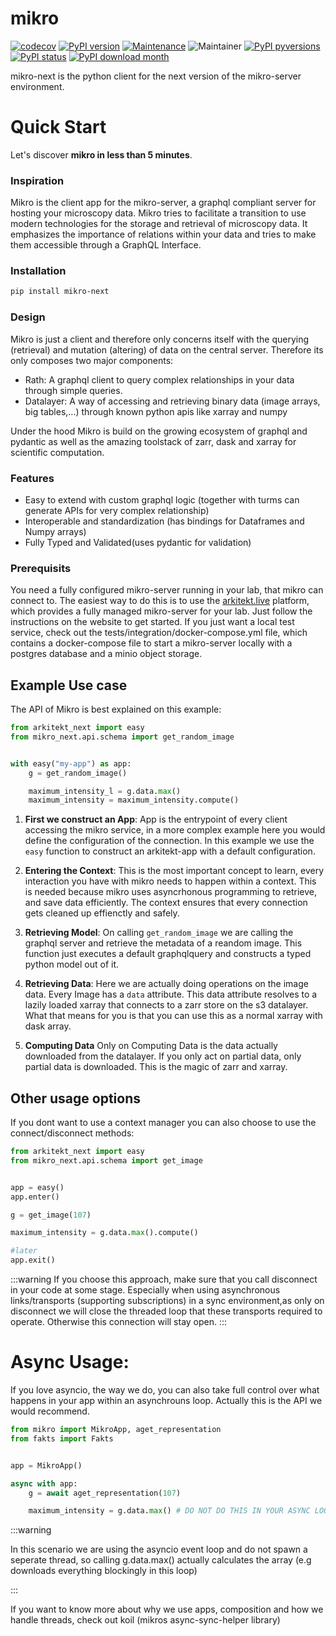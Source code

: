 # mikro

[![codecov](https://codecov.io/gh/arkitektio/mikro-next/graph/badge.svg?token=PRoouTwAGx)](https://codecov.io/gh/arkitektio/mikro-next)
[![PyPI version](https://badge.fury.io/py/mikro-next.svg)](https://pypi.org/project/mikro-next/)
[![Maintenance](https://img.shields.io/badge/Maintained%3F-yes-green.svg)](https://pypi.org/project/mikro-next/)
![Maintainer](https://img.shields.io/badge/maintainer-jhnnsrs-blue)
[![PyPI pyversions](https://img.shields.io/pypi/pyversions/mikro-next.svg)](https://pypi.python.org/pypi/mikro-next/)
[![PyPI status](https://img.shields.io/pypi/status/mikro-next.svg)](https://pypi.python.org/pypi/mikro-next/)
[![PyPI download month](https://img.shields.io/pypi/dm/mikro-next.svg)](https://pypi.python.org/pypi/mikro-next/)

mikro-next is the python client for the next version of the mikro-server environment.


# Quick Start

Let's discover **mikro in less than 5 minutes**.


### Inspiration

Mikro is the client app for the mikro-server, a graphql compliant server for hosting your microscopy data. Mikro tries to
facilitate a transition to use modern technologies for the storage and retrieval of microscopy data. It emphasizes the importance
of relations within your data and tries to make them accessible through a GraphQL Interface.

### Installation

```bash
pip install mikro-next
```

### Design

Mikro is just a client and therefore only concerns itself with the querying (retrieval) and mutation (altering) of data on
the central server. Therefore its only composes two major components:

- Rath: A graphql client to query complex relationships in your data through simple queries.
- Datalayer: A way of accessing and retrieving binary data (image arrays, big tables,...) through known python apis like xarray and numpy

Under the hood Mikro is build on the growing ecosystem of graphql and pydantic as well as the amazing toolstack
of zarr, dask and xarray for scientific computation.

### Features

- Easy to extend with custom graphql logic (together with turms can generate APIs for very complex relationship)
- Interoperable and standardization (has bindings for Dataframes and Numpy arrays)
- Fully Typed and Validated(uses pydantic for validation)

### Prerequisits

You need a fully configured mikro-server running in your lab, that mikro can connect to. The easiest way to do this is to
use the [arkitekt.live](https://arkitekt.live) platform, which provides a fully managed mikro-server for your lab. Just
follow the instructions on the website to get started. If you just want a local test service, check out the 
tests/integration/docker-compose.yml file, which contains a docker-compose file to start a mikro-server
locally with a postgres database and a minio object storage.

## Example Use case

The API of Mikro is best explained on this example:

```python
from arkitekt_next import easy
from mikro_next.api.schema import get_random_image


with easy("my-app") as app:
    g = get_random_image()

    maximum_intensity_l = g.data.max()
    maximum_intensity = maximum_intensity.compute()
```

1. **First we construct an App**:
   App is the entrypoint of every client accessing the mikro service,
   in a more complex example here you would define the configuration of
   the connection. In this example we use the `easy` function to
   construct an arkitekt-app with a default configuration. 

2. **Entering the Context**:
   This is the most important concept to learn, every interaction you have with
   mikro needs to happen within a context. This is needed because mikro uses
   asyncrhonous programming to retrieve, and save data efficiently. The context
   ensures that every connection gets cleaned up effienctly and safely.

3. **Retrieving Model**:
   On calling `get_random_image` we are calling the graphql server and retrieve
   the metadata of a reandom image. This function just
   executes a default graphqlquery and constructs a typed python model out of it.

4. **Retrieving Data**:
   Here we are actually doing operations on the image data. Every Image
   has a `data` attribute. This data attribute resolves to a lazily loaded
   xarray that connects to a zarr store on the s3 datalayer. What that means for you
   is that you can use this as a normal xarray with dask array.

5. **Computing Data**
   Only on Computing Data is the data actually downloaded from the datalayer. If you
   only act on partial data, only partial data is downloaded. This is the magic of
   zarr and xarray.

## Other usage options

If you dont want to use a context manager you can also choose to
use the connect/disconnect methods:

```python
from arkitekt_next import easy 
from mikro_next.api.schema import get_image


app = easy()
app.enter()

g = get_image(107)

maximum_intensity = g.data.max().compute()

#later
app.exit()


```
:::warning
If you choose this approach, make sure that you call disconnect in your code at some
stage. Especially when using asynchronous links/transports (supporting subscriptions) in a sync
environment,as only on disconnect we will close the threaded loop that these transports required
to operate. Otherwise this connection will stay open.
:::

# Async Usage:

If you love asyncio, the way we do, you can also take full control over what happens in your app
within an asynchrouns loop. Actually this is the API we would recommend.

```python
from mikro import MikroApp, aget_representation
from fakts import Fakts


app = MikroApp()

async with app:
    g = await aget_representation(107)

    maximum_intensity = g.data.max() # DO NOT DO THIS IN YOUR ASYNC LOOP

```

:::warning

In this scenario we are using the asyncio event loop and do not spawn a seperate thread, so calling
g.data.max() actually calculates the array (e.g downloads everything blockingly in this loop)

:::

If you want to know more about why we use apps, composition and how we handle threads, check out koil
(mikros async-sync-helper library)
